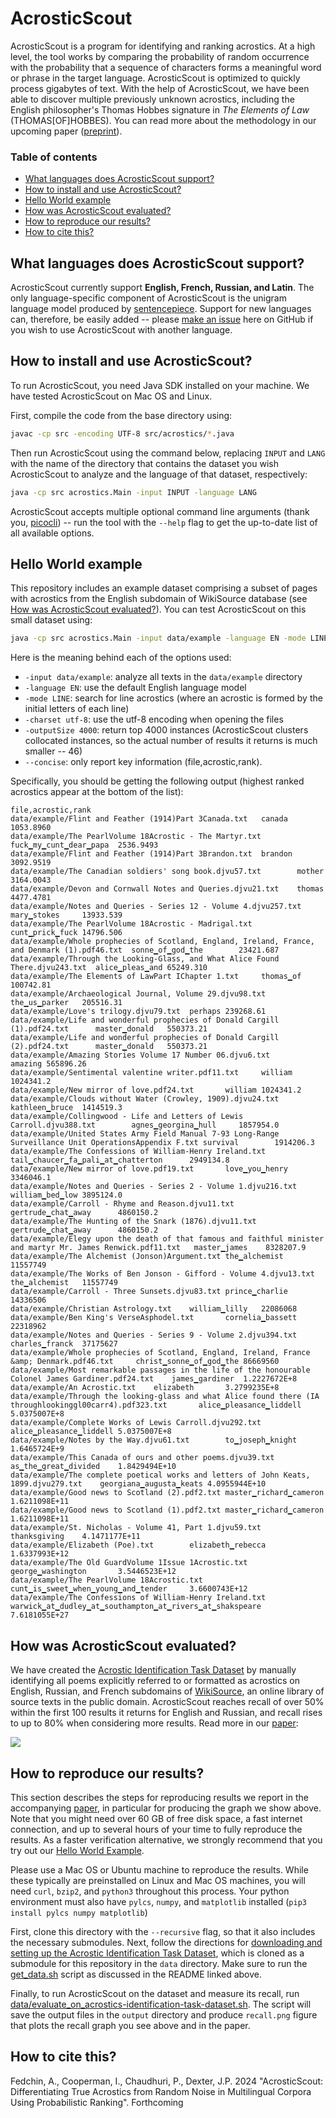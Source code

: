 # AcrosticScout

AcrosticScout is a program for identifying and ranking acrostics. 
At a high level, the tool works by comparing the probability of random occurrence with the probability that a sequence of characters forms a meaningful word or phrase in the target language.
AcrosticScout is optimized to quickly process gigabytes of text. 
With the help of AcrosticScout, we have been able to discover multiple previously unknown acrostics, including the English philosopher's Thomas Hobbes signature in *The Elements of Law* (THOMAS[OF]HOBBES).
You can read more about the methodology in our upcoming paper ([preprint]()).

### Table of contents
- [What languages does AcrosticScout support?](#what-languages-does-acrosticscout-support)
- [How to install and use AcrosticScout?](#how-to-install-and-use-acrosticscout)
- [Hello World example](#hello-world-example)
- [How was AcrosticScout evaluated?](#how-was-acrosticscout-evaluated)
- [How to reproduce our results?](#how-to-reproduce-our-results)
- [How to cite this?](#how-to-cite-this)

## What languages does AcrosticScout support?
AcrosticScout currently support **English, French, Russian, and Latin**. 
The only language-specific component of AcrosticScout is the unigram language model produced by [sentencepiece](https://github.com/google/sentencepiece).
Support for new languages can, therefore, be easily added -- please [make an issue](https://github.com/acrostics/acrostic-scout/issues/new) here on GitHub if you wish to use AcrosticScout with another language. 

## How to install and use AcrosticScout?

To run AcrosticScout, you need Java SDK installed on your machine.
We have tested AcrosticScout on Mac OS and Linux.

First, compile the code from the base directory using:

```bash
javac -cp src -encoding UTF-8 src/acrostics/*.java
```

Then run AcrosticScout using the command below, replacing `INPUT` and `LANG` with the name of the directory that contains the dataset you wish AcrosticScout to analyze and the language of that dataset, respectively:

```bash
java -cp src acrostics.Main -input INPUT -language LANG
```

AcrosticScout accepts multiple optional command line arguments (thank you, [picocli](https://github.com/remkop/picocli/tree/v4.7.6)) -- run the tool with the `--help` flag to get the up-to-date list of all available options.

## Hello World example

This repository includes an example dataset comprising a subset of pages with acrostics from the English subdomain of WikiSource database (see [How was AcrosticScout evaluated?](#how-was-acrosticscout-evaluated)). 
You can test AcrosticScout on this small dataset using:

```bash
java -cp src acrostics.Main -input data/example -language EN -mode LINE -charset utf-8 -outputSize 4000 --concise
```

Here is the meaning behind each of the options used:
- `-input data/example`: analyze all texts in the `data/example` directory
- `-language EN`: use the default English language model
- `-mode LINE`: search for line acrostics (where an acrostic is formed by the initial letters of each line)
- `-charset utf-8`: use the utf-8 encoding when opening the files
- `-outputSize 4000`: return top 4000 instances (AcrosticScout clusters collocated instances, so the actual number of results it returns is much smaller -- 46)
- `--concise`: only report key information (file,acrostic,rank).

Specifically, you should be getting the following output (highest ranked acrostics appear at the bottom of the list):

```
file,acrostic,rank
data/example/Flint and Feather (1914)Part 3Canada.txt   canada  1053.8960
data/example/The PearlVolume 18Acrostic - The Martyr.txt        fuck▁my▁cunt▁dear▁papa  2536.9493
data/example/Flint and Feather (1914)Part 3Brandon.txt  brandon 3092.9519
data/example/The Canadian soldiers' song book.djvu57.txt        mother  3164.0043
data/example/Devon and Cornwall Notes and Queries.djvu21.txt    thomas  4477.4781
data/example/Notes and Queries - Series 12 - Volume 4.djvu257.txt       mary▁stokes     13933.539
data/example/The PearlVolume 18Acrostic - Madrigal.txt  cunt▁prick▁fuck 14796.506
data/example/Whole prophecies of Scotland, England, Ireland, France, and Denmark (1).pdf46.txt  sonne▁of▁god▁the        23421.687
data/example/Through the Looking-Glass, and What Alice Found There.djvu243.txt  alice▁pleas▁and 65249.310
data/example/The Elements of LawPart IChapter 1.txt     thomas▁of       100742.81
data/example/Archaeological Journal, Volume 29.djvu98.txt       the▁us▁parker   205516.31
data/example/Love's trilogy.djvu79.txt  perhaps 239268.61
data/example/Life and wonderful prophecies of Donald Cargill (1).pdf24.txt      master▁donald   550373.21
data/example/Life and wonderful prophecies of Donald Cargill (2).pdf24.txt      master▁donald   550373.21
data/example/Amazing Stories Volume 17 Number 06.djvu6.txt      amazing 565896.26
data/example/Sentimental valentine writer.pdf11.txt     william 1024341.2
data/example/New mirror of love.pdf24.txt       william 1024341.2
data/example/Clouds without Water (Crowley, 1909).djvu24.txt    kathleen▁bruce  1414519.3
data/example/Collingwood - Life and Letters of Lewis Carroll.djvu388.txt        agnes▁georgina▁hull     1857954.0
data/example/United States Army Field Manual 7-93 Long-Range Surveillance Unit OperationsAppendix F.txt survival        1914206.3
data/example/The Confessions of William-Henry Ireland.txt       tail▁chaucer▁fa▁pali▁at▁chatterton      2949134.8
data/example/New mirror of love.pdf19.txt       love▁you▁henry  3346046.1
data/example/Notes and Queries - Series 2 - Volume 1.djvu216.txt        william▁bed▁low 3895124.0
data/example/Carroll - Rhyme and Reason.djvu11.txt      gertrude▁chat▁away      4860150.2
data/example/The Hunting of the Snark (1876).djvu11.txt gertrude▁chat▁away      4860150.2
data/example/Elegy upon the death of that famous and faithful minister and martyr Mr. James Renwick.pdf11.txt   master▁james    8328207.9
data/example/The Alchemist (Jonson)Argument.txt the▁alchemist   11557749
data/example/The Works of Ben Jonson - Gifford - Volume 4.djvu13.txt    the▁alchemist   11557749
data/example/Carroll - Three Sunsets.djvu83.txt prince▁charlie  14336506
data/example/Christian Astrology.txt    william▁lilly   22086068
data/example/Ben King's VerseAsphodel.txt       cornelia▁bassett        22318962
data/example/Notes and Queries - Series 9 - Volume 2.djvu394.txt        charles▁franck  37175627
data/example/Whole prophecies of Scotland, England, Ireland, France &amp; Denmark.pdf46.txt     christ▁sonne▁of▁god▁the 86669560
data/example/Most remarkable passages in the life of the honourable Colonel James Gardiner.pdf24.txt    james▁gardiner  1.2227672E+8
data/example/An Acrostic.txt    elizabeth       3.2799235E+8
data/example/Through the looking-glass and what Alice found there (IA throughlookinggl00carr4).pdf323.txt       alice▁pleasance▁liddell 5.0375007E+8
data/example/Complete Works of Lewis Carroll.djvu292.txt        alice▁pleasance▁liddell 5.0375007E+8
data/example/Notes by the Way.djvu61.txt        to▁joseph▁knight        1.6465724E+9
data/example/This Canada of ours and other poems.djvu39.txt     as▁the▁great▁divided    1.8429494E+10
data/example/The complete poetical works and letters of John Keats, 1899.djvu279.txt    georgiana▁augusta▁keats 4.0955944E+10
data/example/Good news to Scotland (2).pdf2.txt master▁richard▁cameron  1.6211098E+11
data/example/Good news to Scotland (1).pdf2.txt master▁richard▁cameron  1.6211098E+11
data/example/St. Nicholas - Volume 41, Part 1.djvu59.txt        thanksgiving    4.1471177E+11
data/example/Elizabeth (Poe).txt        elizabeth▁rebecca       1.6337993E+12
data/example/The Old GuardVolume 1Issue 1Acrostic.txt   george▁washington       3.5446523E+12
data/example/The PearlVolume 18Acrostic.txt     cunt▁is▁sweet▁when▁young▁and▁tender     3.6600743E+12
data/example/The Confessions of William-Henry Ireland.txt       warwick▁at▁dudley▁at▁southampton▁at▁rivers▁at▁shakspeare        7.6181055E+27
```

## How was AcrosticScout evaluated?

We have created the [Acrostic Identification Task Dataset](https://github.com/acrostics/acrostic-identification-task-dataset) by manually identifying all poems explicitly referred to or formatted as acrostics on English, Russian, and French subdomains of [WikiSource](https://en.wikisource.org/wiki/Main_Page), an online library of source texts in the public domain.
AcrosticScout reaches recall of over 50% within the first 100 results it returns for English and Russian, and recall rises to up to 80% when considering more results.
Read more in our [paper]():

![](RecallFigure.svg)

## How to reproduce our results?

This section describes the steps for reproducing results we report in the accompanying [paper](), 
in particular for producing the graph we show above.
Note that you might need over 60 GB of free disk space, a fast internet connection, and up to several hours of your time to fully reproduce the results.
As a faster verification alternative, we strongly recommend that you try out our [Hello World Example](#hello-world-example).

Please use a Mac OS or Ubuntu machine to reproduce the results.
While these typically are preinstalled on Linux and Mac OS machines, you will need `curl`, `bzip2`, and `python3` throughout this process.
Your python environment must also have `pylcs`, `numpy`, and `matplotlib` installed (`pip3 install pylcs numpy matplotlib`)

First, clone this directory with the `--recursive` flag, so that it also includes the necessary submodules.
Next, follow the directions for [downloading and setting up the Acrostic Identification Task Dataset](https://github.com/acrostics/acrostic-identification-task-dataset/blob/main/README.md), which is cloned as a submodule for this repository in the `data` directory.
Make sure to run the [get_data.sh](https://github.com/acrostics/acrostic-identification-task-dataset/blob/main/get_data.sh) script as discussed in the README linked above.

Finally, to run AcrosticScout on the dataset and measure its recall, run [data/evaluate_on_acrostics-identification-task-dataset.sh](data/evaluate_on_acrostics-identification-task-dataset.sh). 
The script will save the output files in the `output` directory and produce `recall.png` figure that plots the recall graph you see above and in the paper. 

## How to cite this?

Fedchin, A., Cooperman, I., Chaudhuri, P., Dexter, J.P. 2024 "AcrosticScout: Differentiating True Acrostics from Random Noise in Multilingual Corpora Using Probabilistic Ranking". Forthcoming
